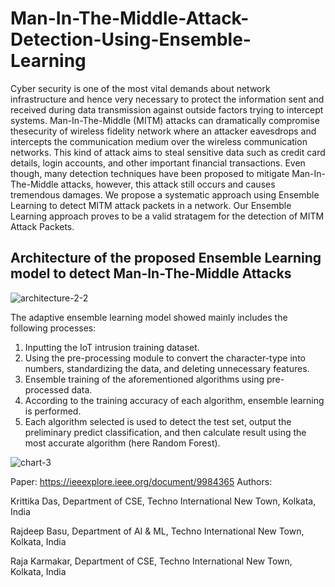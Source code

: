 # Man-In-The-Middle-Attack-Detection-Using-Ensemble-Learning
Cyber security is one of the most vital demands about network infrastructure and hence very necessary to protect the information sent and received during data transmission against outside factors trying to intercept systems. Man-In-The-Middle (MITM) attacks can dramatically compromise thesecurity of wireless fidelity network where an attacker eavesdrops and intercepts the communication medium over the wireless communication networks. This kind of attack aims to steal sensitive data such as credit card details, login accounts, and other important financial transactions. Even though, many detection techniques have been proposed to mitigate Man-In-The-Middle attacks, however, this attack still occurs and causes tremendous damages. We propose a systematic approach using Ensemble Learning to detect MITM attack packets in a network. Our Ensemble Learning approach proves to be a valid stratagem for the detection of MITM Attack Packets.

## Architecture of the proposed Ensemble Learning model to detect Man-In-The-Middle Attacks
![architecture-2-2](https://user-images.githubusercontent.com/91937177/211618549-2c4d5383-9d3f-42d3-b591-a2e700a6eaa1.png)

The adaptive ensemble learning model showed mainly includes the following processes:
1) Inputting the IoT intrusion training dataset.
2) Using the pre-processing module to convert the character-type into numbers, standardizing the data, and deleting unnecessary features.
3) Ensemble training of the aforementioned algorithms using pre-processed data.
4) According to the training accuracy of each algorithm, ensemble learning is performed.
5) Each algorithm selected is used to detect the test set, output the preliminary predict classification, and then calculate result using the most accurate algorithm (here Random Forest).

![chart-3](https://user-images.githubusercontent.com/91937177/211621146-a25aa87d-d4bf-40a1-9bc7-7f850adb8def.png)

Paper: https://ieeexplore.ieee.org/document/9984365
Authors: 

Krittika Das, Department of CSE, Techno International New Town, Kolkata, India

Rajdeep Basu, Department of AI & ML, Techno International New Town, Kolkata, India

Raja Karmakar, Department of CSE, Techno International New Town, Kolkata, India
